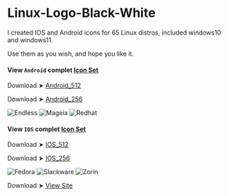 # Linux-Logo-Black-White
I created IOS and Android icons for 65 Linux distros, included windows10 and windows11.

Use them as you wish, and hope you like it. 

#### View `Android` complet [Icon Set](https://github.com/chris1111/Linux-Logo-Black-White/blob/main/View-Set-Android.md)

Download ➤ [Android_512](https://chris1111.github.io/DownGit/#/home?url=https://github.com/chris1111/Linux-Logo-Black-White/tree/main/Android_512)

Download ➤ [Android_256](https://chris1111.github.io/DownGit/#/home?url=https://github.com/chris1111/Linux-Logo-Black-White/tree/main/Android_256) 

![Endless](https://github.com/chris1111/Linux-Logo-Black-White/assets/6248794/6ff6805f-a66e-4974-9077-704b0b0c4de0) ![Mageia
](https://github.com/chris1111/Linux-Logo-Black-White/assets/6248794/d93f5d9f-115a-4337-b462-af5030dadd19) ![Redhat](https://github.com/chris1111/Linux-Logo-Black-White/assets/6248794/b8a2888d-acec-4893-9b93-3067fc5021c3)



#### View `IOS` complet [Icon Set](https://github.com/chris1111/Linux-Logo-Black-White/blob/main/View-Set-IOS.md)
 
Download ➤ [IOS_512](https://minhaskamal.github.io/DownGit/#/home?url=https://github.com/chris1111/Linux-Logo-Black-White/tree/main/IOS_512)

Download ➤ [IOS_256](https://minhaskamal.github.io/DownGit/#/home?url=https://github.com/chris1111/Linux-Logo-Black-White/tree/main/IOS_256)

![Fedora](https://github.com/chris1111/Linux-Logo-Black-White/assets/6248794/51cb5366-1858-400d-bcc7-2feec1c2eece) ![Slackware](https://github.com/chris1111/Linux-Logo-Black-White/assets/6248794/6d2a60d1-e9e0-4b1c-b030-8d9ff1e0f5c3) ![Zorin](https://github.com/chris1111/Linux-Logo-Black-White/assets/6248794/23fbc460-0fbb-46ac-8d2c-7ce0c605112b)


Download ➤ [View Site](https://chris1111.github.io/Linux-Logo-Black-White/)



  



